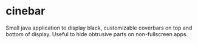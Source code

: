 cinebar
=======

Small java application to display black, customizable coverbars on top and bottom of display. Useful to hide obtrusive parts on non-fullscreen apps.
